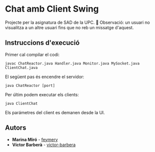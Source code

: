 # Chat amb Client Swing

Projecte per la asignatura de SAD de la UPC.
📌 Observació: un usuari no visualitza a un altre usuari fins que no reb un missatge d'aquest.

## Instruccions d'execució

Primer cal compilar el codi:

```
javac ChatReactor.java Handler.java Monitor.java MySocket.java ClientChat.java 
```

El següent pas és encendre el servidor:

```
java ChatReactor [port]
```

Per últim podem executar els clients:

```
java ClientChat
```
Els parámetres del client es demanen desde la UI.

## Autors

* **Marina Miró** - [feymery](https://github.com/feymery)
* **Víctor Barberà** - [victor-barbera](https://github.com/victor-barbera)
